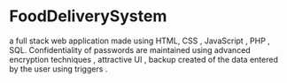 # FoodDeliverySystem

a full stack web application made using HTML, CSS , JavaScript , PHP , SQL. Confidentiality of passwords are maintained using advanced encryption techniques , attractive UI , backup created of the data entered by the user using triggers .
